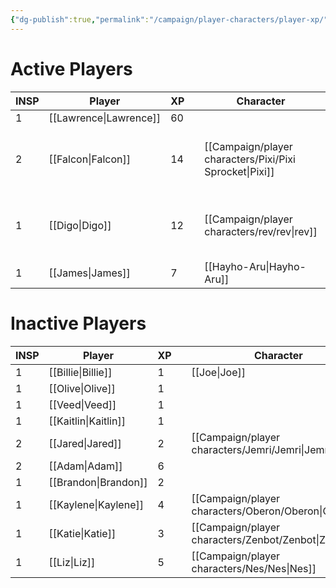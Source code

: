 ```yaml
---
{"dg-publish":true,"permalink":"/campaign/player-characters/player-xp/","tags":["gardenEntry"]}
---
```


# Active Players

| INSP | Player       | XP  |     | Character               | Lvl | Character         | Lvl | Character              | Lvl |
| ---- | ------------ | --- | --- | ----------------------- | --- | ----------------- | --- | ---------------------- | --- |
| 1    | [[Lawrence\|Lawrence]] | 60  |     |                         |     |                   |     |                        |     |
| 2    | [[Falcon\|Falcon]]   | 14  |     | [[Campaign/player characters/Pixi/Pixi Sprocket\|Pixi]] | 4   | [[Campaign/player characters/Dr. Rivers/Dr. Rivers\|Dr. Rivers]]    | 2   | [[Campaign/player characters/Birds on the Flame/Birds on the Flame\|Birds on the Flame]] | 2   |
| 1    | [[Digo\|Digo]]     | 12  |     | [[Campaign/player characters/rev/rev\|rev]]                 | 4   | [[Campaign/player characters/The Eaten One/The Eaten One\|The Eaten One]] | 2   |                        |     |
| 1    | [[James\|James]]    | 7   |     | [[Hayho-Aru\|Hayho-Aru]]           | 2   |                   |     |                        |     |

# Inactive Players

| INSP | Player      | XP  |     | Character  | lvl | Character | lvl | Character | lvl |
| ---- | ----------- | --- | --- | ---------- | --- | --------- | --- | --------- | --- |
| 1    | [[Billie\|Billie]]  | 1   |     | [[Joe\|Joe]]    | 1   |           |     |           |     |
| 1    | [[Olive\|Olive]]   | 1   |     |            |     |           |     |           |     |
| 1    | [[Veed\|Veed]]    | 1   |     |            |     |           |     |           |     |
| 1    | [[Kaitlin\|Kaitlin]] | 1   |     |            |     |           |     |           |     |
| 2    | [[Jared\|Jared]]   | 2   |     | [[Campaign/player characters/Jemri/Jemri\|Jemri]]  | 2   | [[Campaign/player characters/K'zyn/K'zyn\|K'zyn]] | 3   |           |     |
| 2    | [[Adam\|Adam]]    | 6   |     |            |     |           |     |           |     |
| 1    | [[Brandon\|Brandon]] | 2   |     |            |     |           |     |           |     |
| 1    | [[Kaylene\|Kaylene]] | 4   |     | [[Campaign/player characters/Oberon/Oberon\|Oberon]] | 4   |           |     |           |     |
| 1    | [[Katie\|Katie]]   | 3   |     | [[Campaign/player characters/Zenbot/Zenbot\|Zenbot]] | 3   |           |     |           |     |
| 1    | [[Liz\|Liz]]     | 5   |     | [[Campaign/player characters/Nes/Nes\|Nes]]    | 3   |           |     |           |     |
